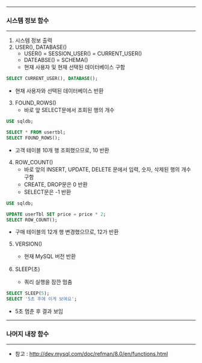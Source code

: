 -----
### 시스템 정보 함수
-----
1. 시스템 정보 출력
2. USER(), DATABASE()
   - USER() = SESSION_USER() = CURRENT_USER()
   - DATEABSE() = SCHEMA()
   - 현재 사용자 및 현재 선택된 데이터베이스 구함
```sql
SELECT CURRENT_USER(), DATABASE();
```
  - 현재 사용자와 선택된 데이터베이스 반환

3. FOUND_ROWS()
   - 바로 앞 SELECT문에서 조회된 행의 개수
```sql
USE sqldb;

SELECT * FROM usertbl;
SELECT FOUND_ROWS();
```
  - 고객 테이블 10개 행 조회했으므로, 10 반환

4. ROW_COUNT()
   - 바로 앞의 INSERT, UPDATE, DELETE 문에서 입력, 숫자, 삭제된 행의 개수 구함
   - CREATE, DROP문은 0 반환
   - SELECT문은 -1 반환
```sql
USE sqldb;

UPDATE userTbl SET price = price * 2;
SELECT ROW_COUNT();
```
  - 구매 테이블의 12개 행 변경했으므로, 12가 반환

5. VERSION()
   - 현재 MySQL 버전 반환

6. SLEEP(초)
   - 쿼리 실행을 잠깐 멈춤
```sql
SELECT SLEEP(5);
SELECT '5초 후에 이게 보여요';
```
  - 5초 멈춘 후 결과 보임

-----
### 나머지 내장 함수
-----
* 참고 : http://dev.mysql.com/doc/refman/8.0/en/functions.html 
